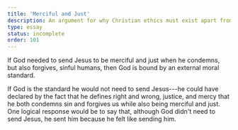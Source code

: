 ```yaml
---
title: 'Merciful and Just'
description: An argument for why Christian ethics must exist apart from God.
type: essay
status: incomplete
order: 101
---
```


If God needed to send Jesus to be merciful and just when he condemns, but also forgives, sinful humans, then God is bound by an external moral standard.

If God is the standard he would not need to send Jesus---he could have declared by the fact that he defines right and wrong, justice, and mercy that he both condemns sin and forgives us while also being merciful and just.  One logical response would be to say that, although God didn't need to send Jesus, he sent him because he felt like sending him.

